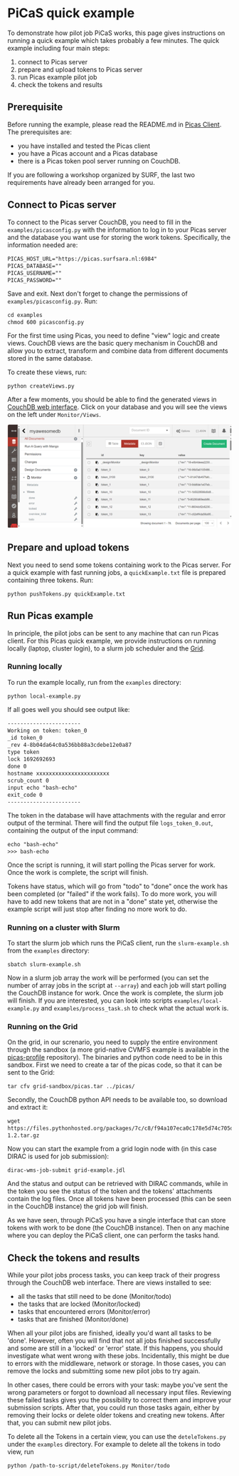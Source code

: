 PiCaS quick example
============

To demonstrate how pilot job PiCaS works, this page gives instructions on running a quick example which takes probably a few minutes. The quick example including four main steps: 
  1. connect to Picas server
  2. prepare and upload tokens to Picas server
  3. run Picas example pilot job
  4. check the tokens and results


## Prerequisite

Before running the example, please read the README.md in [Picas Client](https://github.com/sara-nl/picasclient/). The prerequisites are:
  * you have installed and tested the Picas client
  * you have a Picas account and a Picas database
  * there is a Picas token pool server running on CouchDB.

If you are following a workshop organized by SURF, the last two requirements have already been arranged for you.


## Connect to Picas server

To connect to the Picas server CouchDB, you need to fill in the `examples/picasconfig.py` with the information to log in to your Picas server and the database you want use for storing the work tokens. Specifically, the information needed are:
```
PICAS_HOST_URL="https://picas.surfsara.nl:6984"
PICAS_DATABASE=""
PICAS_USERNAME=""
PICAS_PASSWORD=""
```

Save and exit. Next don't forget to change the permissions of `examples/picasconfig.py`. Run:
```
cd examples
chmod 600 picasconfig.py
```

For the first time using Picas, you need to define "view" logic and create views. CouchDB views are the basic query mechanism in CouchDB and allow you to extract, transform and combine data from different documents stored in the same database.

To create these views, run:

```
python createViews.py
```
After a few moments, you should be able to find the generated views in [CouchDB web interface](https://picas.surfsara.nl:6984/_utils/#login). Click on your database and you will see the views on the left under `Monitor/Views`.

![picas views](./docs/picas-views.png)




## Prepare and upload tokens

Next you need to send some tokens containing work to the Picas server. For a quick example with fast running jobs, a `quickExample.txt` file is prepared containing three tokens. Run:
```
python pushTokens.py quickExample.txt
```

## Run Picas example

In principle, the pilot jobs can be sent to any machine that can run Picas client. For this Picas quick example, we provide instructions on running locally (laptop, cluster login), to a slurm job scheduler and the [Grid](https://www.egi.eu/).

### Running locally

To run the example locally, run from the `examples` directory:

```
python local-example.py
```

If all goes well you should see output like:

```
-----------------------
Working on token: token_0
_id token_0
_rev 4-8b04da64c0a536bb88a3cdebe12e0a87
type token
lock 1692692693
done 0
hostname xxxxxxxxxxxxxxxxxxxxxxx
scrub_count 0
input echo "bash-echo"
exit_code 0
-----------------------
```

The token in the database will have attachments with the regular and error output of the terminal. There will find the output file `logs_token_0.out`, containing the output of the input command:

```
echo "bash-echo"
>>> bash-echo
```

Once the script is running, it will start polling the Picas server for work. Once the work is complete, the script will finish.

Tokens have status, which will go from "todo" to "done" once the work has been completed (or "failed" if the work fails). To do more work, you will have to add new tokens that are not in a "done" state yet, otherwise the example script will just stop after finding no more work to do.

### Running on a cluster with Slurm

To start the slurm job which runs the PiCaS client, run the `slurm-example.sh` from the `examples` directory:

```
sbatch slurm-example.sh
```

Now in a slurm job array the work will be performed (you can set the number of array jobs in the script at `--array`) and each job will start polling the CouchDB instance for work. Once the work is complete, the slurm job will finish.
If you are interested, you can look into scripts `examples/local-example.py` and `examples/process_task.sh` to check what the actual work is. 

### Running on the Grid

On the grid, in our screnario, you need to supply the entire environment through the sandbox (a more grid-native CVMFS example is available in the [picas-profile](https://github.com/sara-nl/picas-profile) repository). The binaries and python code need to be in this sandbox.
First we need to create a tar of the picas code, so that it can be sent to the Grid:

```
tar cfv grid-sandbox/picas.tar ../picas/
```

Secondly, the CouchDB python API needs to be available too, so download and extract it:

```
wget https://files.pythonhosted.org/packages/7c/c8/f94a107eca0c178e5d74c705dad1a5205c0f580840bd1b155cd8a258cb7c/CouchDB-1.2.tar.gz
```

Now you can start the example from a grid login node with (in this case DIRAC is used for job submission):

```
dirac-wms-job-submit grid-example.jdl
```

And the status and output can be retrieved with DIRAC commands, while in the token you see the status of the token and the tokens' attachments contain the log files. Once all tokens have been processed (this can be seen in the CouchDB instance) the grid job will finish.

As we have seen, through PiCaS you have a single interface that can store tokens with work to be done (the CouchDB instance). Then on any machine where you can deploy the PiCaS client, one can perform the tasks hand.


## Check the tokens and results

While your pilot jobs process tasks, you can keep track of their progress through the CouchDB web interface. There are views installed to see:

 * all the tasks that still need to be done (Monitor/todo)
 * the tasks that are locked (Monitor/locked)
 * tasks that encountered errors (Monitor/error)
 * tasks that are finished (Monitor/done)

When all your pilot jobs are finished, ideally you'd want all tasks to be 'done'. However, often you will find that not all jobs finished successfully and some are still in a 'locked' or 'error' state. If this happens, you should investigate what went wrong with these jobs. Incidentally, this might be due to errors with the middleware, network or storage. In those cases, you can remove the locks and submitting some new pilot jobs to try again. 

In other cases, there could be errors with your task: maybe you've sent the wrong parameters or forgot to download all necessary input files. Reviewing these failed tasks gives you the possibility to correct them and improve your submission scripts. After that, you could run those tasks again, either by removing their locks or delete older tokens and creating new tokens. After that, you can submit new pilot jobs.

To delete all the Tokens in a certain view, you can use the `deteleTokens.py` under the `examples` directory. For example to delete all the tokens in todo view, run
```
python /path-to-script/deleteTokens.py Monitor/todo
```

